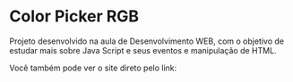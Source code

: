 # Color Picker RGB

Projeto desenvolvido na aula de Desenvolvimento WEB, com o objetivo de estudar mais sobre Java Script e seus eventos e manipulação de HTML.


Você também pode ver o site direto pelo link:
